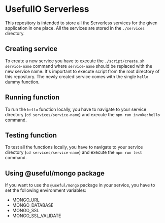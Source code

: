 # UsefulIO Serverless

This repository is intended to store all the Serverless services for the given application in one place. All the services are stored in the `./services` directory.

## Creating service

To create a new service you have to execute the `./script/create.sh service-name` command where `service-name` should be replaced with the new service name. It's important to execute script from the root directory of this repository. The newly created service comes with the single `hello` dummy function.

## Running function

To run the `hello` function locally, you have to navigate to your service directory (`cd services/service-name`) and execute the `npm run invoke:hello` command.

## Testing function

To test all the functions locally, you have to navigate to your service directory (`cd services/service-name`) and execute the `npm run test` command.

## Using @useful/mongo package

If you want to use the `@useful/mongo` package in your service, you have to set the following environment variables:

- MONGO_URL
- MONGO_DATABASE
- MONGO_SSL
- MONGO_SSL_VALIDATE